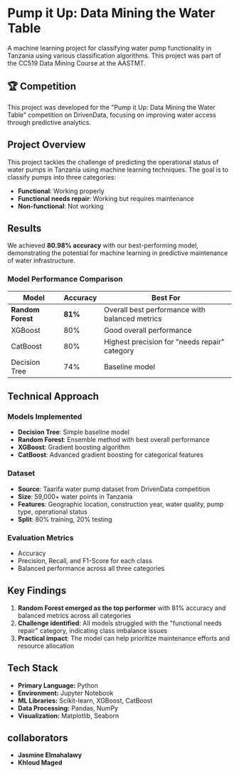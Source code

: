 # Pump it Up: Data Mining the Water Table

A machine learning project for classifying water pump functionality in Tanzania using various classification algorithms. This project was part of the CC519 Data Mining Course at the AASTMT.

## 🏆 Competition
This project was developed for the "Pump it Up: Data Mining the Water Table" competition on DrivenData, focusing on improving water access through predictive analytics.

## Project Overview

This project tackles the challenge of predicting the operational status of water pumps in Tanzania using machine learning techniques. The goal is to classify pumps into three categories:
- **Functional**: Working properly
- **Functional needs repair**: Working but requires maintenance
- **Non-functional**: Not working

## Results

We achieved **80.98% accuracy** with our best-performing model, demonstrating the potential for machine learning in predictive maintenance of water infrastructure.

### Model Performance Comparison

| Model | Accuracy | Best For |
|-------|----------|----------|
| **Random Forest** | **81%** | Overall best performance with balanced metrics |
| XGBoost | 80% | Good overall performance |
| CatBoost | 80% | Highest precision for "needs repair" category |
| Decision Tree | 74% | Baseline model |

## Technical Approach

### Models Implemented
- **Decision Tree**: Simple baseline model
- **Random Forest**: Ensemble method with best overall performance
- **XGBoost**: Gradient boosting algorithm
- **CatBoost**: Advanced gradient boosting for categorical features

### Dataset
- **Source**: Taarifa water pump dataset from DrivenData competition
- **Size**: 59,000+ water points in Tanzania
- **Features**: Geographic location, construction year, water quality, pump type, operational status
- **Split**: 80% training, 20% testing

### Evaluation Metrics
- Accuracy
- Precision, Recall, and F1-Score for each class
- Balanced performance across all three categories

## Key Findings

1. **Random Forest emerged as the top performer** with 81% accuracy and balanced metrics across all categories
2. **Challenge identified**: All models struggled with the "functional needs repair" category, indicating class imbalance issues
3. **Practical impact**: The model can help prioritize maintenance efforts and resource allocation

## Tech Stack
- **Primary Language:** Python
- **Environment:** Jupyter Notebook
- **ML Libraries:** Scikit-learn, XGBoost, CatBoost
- **Data Processing:** Pandas, NumPy
- **Visualization:** Matplotlib, Seaborn

## collaborators

- **Jasmine Elmahalawy** 
- **Khloud Maged** 
